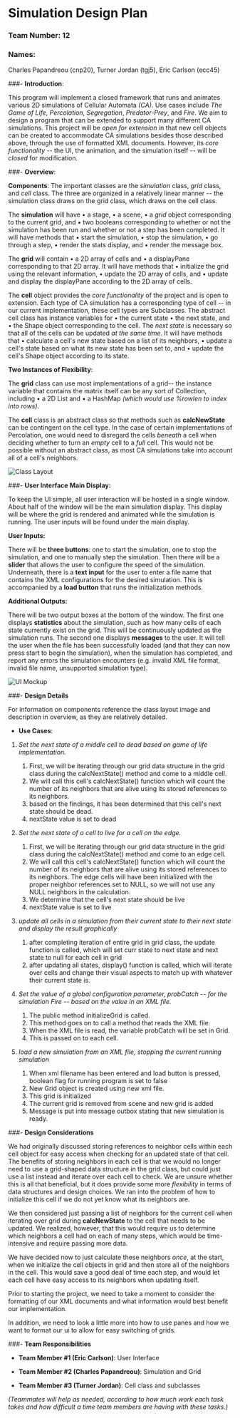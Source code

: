 # **Simulation Design Plan**
### **Team Number**: 12 
### **Names**: 
Charles Papandreou (cnp20),
Turner Jordan (tgj5),
Eric Carlson (ecc45)

###- **Introduction**:

This program will implement a closed framework that runs and animates various 2D simulations of Cellular Automata *(CA)*.
Use cases include *The Game of Life*, *Percolation*, *Segregation*, *Predator-Prey*, and *Fire*. 
We aim to design a program that can be extended to support many different CA simulations. This project will be
*open for extension* in that new cell objects can be created to accommodate CA simulations besides those described above, 
through the use of formatted XML documents. However, its *core functionality* -- the UI, the animation, and the simulation
 itself -- will be *closed* for modification. 

###- **Overview**:

**Components**: The important classes are the *simulation* class, *grid* class, and *cell* class. The three are organized 
in a relatively linear manner -- the simulation class draws on the grid class, which draws on the cell class.

The **simulation** will have • a stage, • a scene, • a *grid* object corresponding to the current grid, and • two booleans
corresponding to whether or not the simulation has been run and whether or not a step has been completed. It will have
methods that • start the simulation, • stop the simulation, • go through a step, • render the stats display, and •
render the message box.

The **grid** will contain • a 2D array of cells and • a displayPane corresponding to that 2D array. It will have methods 
that • initialize the grid using the relevant information, • update the 2D array of cells, and • update and display the 
displayPane according to the 2D array of cells.

The **cell** object provides the *core functionality* of the project and is open to extension. Each type of CA simulation 
has a corresponding type of cell -- in our current implementation, these cell types are Subclasses. The abstract cell
class has instance variables for • the current state • the next state, and • the Shape object corresponding to the cell.
The *next state* is necessary so that all of the cells can be updated *at the same time*. It will have methods that •
calculate a cell's new state based on a list of its neighbors, • update  a cell's state based on what its new state has 
been set to, and • update the cell's Shape object according to its state.

**Two Instances of Flexibility**:

The **grid** class can use most implementations of a grid-- the instance variable that contains the matrix itself can be 
any sort of Collection, including • a 2D List and • a HashMap *(which would use %rowlen to index into rows)*.

The **cell** class is an abstract class so that methods such as **calcNewState** can be contingent on the cell type. In 
the case of certain implementations of Percolation, one would need to disregard the cells *beneath* a cell when deciding 
whether to turn an *empty* cell to a *full* cell. This would not be possible without an abstract class, as most CA 
simulations take into account all of a cell's neighbors.


![Class Layout](classlayout.png)


###- **User Interface**
**Main Display:**

To keep the UI simple, all user interaction will be hosted in a single window. About half of the window will be the main simulation display. This display will be where the grid is rendered and animated while the simulation is running. The user inputs will be found under the main display. 

**User Inputs:**

There will be **three buttons**: one to start the simulation, one to stop the simulation, and one to manually step the simulation. Then there will be a **slider** that allows the user to configure the speed of the simulation. Underneath, there is a **text input** for the user to enter a file name that contains the XML configurations for the desired simulation. This is accompanied by a **load button** that runs the initialization methods. 

**Additional Outputs:**

There will be two output boxes at the bottom of the window. The first one displays **statistics** about the simulation, such as how many cells of each state currently exist on the grid. This will be continuously updated as the simulation runs. The second one displays **messages** to the user. It will tell the user when the file has been successfully loaded (and that they can now press start to begin the simulation), when the simulation has completed, and report any errors the simulation encounters (e.g. invalid XML file format, invalid file name, unsupported simulation type).

![UI Mockup](UI_mockup.png)

###- **Design Details**

For information on components reference the class layout image and description in overview, as they are relatively detailed.

- **Use Cases**: 
1. *Set the next state of a middle cell to dead based on game of life implementation.*
    1. First, we will be iterating through our grid data structure in the grid class during the calcNextState() method and come to a middle cell.
    2. We will call this cell's calcNextState() function which will count the number of its neighbors that are alive using its stored references to its neighbors.
    3. based on the findings, it has been determined that this cell's next state should be dead.
    4. nextState value is set to dead
    
2. *Set the next state of a cell to live for a cell on the edge.*
    1. First, we will be iterating through our grid data structure in the grid class during the calcNextState() method and come to an edge cell.
    2. We will call this cell's calcNextState() function which will count the number of its neighbors that are alive using its stored references to its neighbors. The edge cells will have been initialized with the proper neighbor references set to NULL, so we will not use any NULL neighbors in the calculation.
    3. We determine that the cell's next state should be live
    4. nextState value is set to live
    
3. *update all cells in a simulation from their current state to their next state and display the result graphically*
    1. after completing iteration of entire grid in grid class, the update function is called, which will set curr state to next state and next state to null for each cell in grid
    2. after updating all states, display() function is called, which will iterate over cells and change their visual aspects to match up with whatever their current state is.

4. *Set the value of a global configuration parameter, probCatch -- for the simulation Fire -- based on the value in an XML file.*
    1. The public method initializeGrid is called.
    2. This method goes on to call a method that reads the XML file.
    3. When the XML file is read, the variable probCatch will be set in Grid.
    4. This is passed on to each cell.
    
5. *load a new simulation from an XML file, stopping the current running simulation*
    1. When xml filename has been entered and load button is pressed, boolean flag for running program is set to false
    2. New Grid object is created using new xml file.
    3. This grid is initialized
    4. The current grid is removed from scene and new grid is added
    5. Message is put into message outbox stating that new simulation is ready.

###- **Design Considerations**

We had originally discussed storing references to neighbor cells within each cell object for easy access when checking
for an updated state of that cell. The benefits of storing neighbors in each cell is that we would no longer need to use
a grid-shaped data structure in the grid class, but could just use a list instead and iterate over each cell to check.
We are unsure whether this is all that beneficial, but it does provide some more *flexibility* in terms of data structures
and design choices. We ran into the problem of how to initialize this cell if we do not yet know what its neighbors are.
 
We then considered just passing a list of neighbors for the current cell when iterating over grid during **calcNewState**
to the cell that needs to be updated. We realized, however, that this would require us to determine which neighbors a cell
had on each of many steps, which would be time-intensive and require passing more data.

We have decided now to just calculate these neighbors *once*, at the start, when we initialize the cell objects in grid 
and then store all of the neighbors in the cell. This would save a good deal of time each step, and would let each cell
have easy access to its neighbors when updating itself.

Prior to starting the project, we need to take a moment to consider the formatting of our XML documents and what
information would best benefit our implementation.

In addition, we need to look a little more into how to use panes and how we want to format our ui to allow for easy switching of grids.

###- **Team Responsibilities**

- **Team Member #1 (Eric Carlson)**: User Interface

- **Team Member #2 (Charles Papandreou)**: Simulation and Grid

- **Team Member #3 (Turner Jordan)**: Cell class and subclasses

*(Teammates will help as needed, according to how much work each task takes and how difficult a time 
team members are having with these tasks.)*
